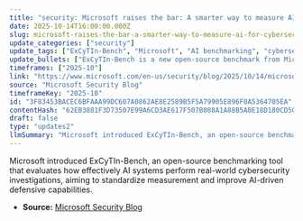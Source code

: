 ```yaml
---
title: "security: Microsoft raises the bar: A smarter way to measure AI for cybersecurity"
date: 2025-10-14T16:00:00.000Z
slug: microsoft-raises-the-bar-a-smarter-way-to-measure-ai-for-cybersecurity
update_categories: ["security"]
update_tags: ["ExCyTIn-Bench", "Microsoft", "AI benchmarking", "cybersecurity", "open-source", "threat-hunting", "security-evaluation"]
update_bullets: ["ExCyTIn-Bench is a new open-source benchmark from Microsoft for assessing AI performance on realistic cyber incident investigations.", "Designed to measure practical investigative abilities rather than only synthetic metrics or narrow tasks.", "Enables side-by-side comparison of AI systems on workloads that reflect real-world security operations and threat hunting.", "Aims to drive higher standards, transparency, and improvement in AI tools used by defenders and security teams.", "Supports the security community by providing a common evaluation framework and reproducible results."]
timeframes: ["2025-10"]
link: "https://www.microsoft.com/en-us/security/blog/2025/10/14/microsoft-raises-the-bar-a-smarter-way-to-measure-ai-for-cybersecurity/"
source: "Microsoft Security Blog"
timeframeKey: "2025-10"
id: "3F83453BACEC6BFAAA99DC607A0862AE8E2589B5F5A79905E896F0A5364705EA"
contentHash: "62EB3881F3D73507E99A6CD3AE617F507B088A1A88B5ABE18D180CD5059B7E7D"
draft: false
type: "updates2"
llmSummary: "Microsoft introduced ExCyTIn-Bench, an open-source benchmarking tool that evaluates how effectively AI systems perform real-world cybersecurity investigations, aiming to standardize measurement and improve AI-driven defensive capabilities."
---
```


Microsoft introduced ExCyTIn-Bench, an open-source benchmarking tool that evaluates how effectively AI systems perform real-world cybersecurity investigations, aiming to standardize measurement and improve AI-driven defensive capabilities.

- **Source:** [Microsoft Security Blog](https://www.microsoft.com/en-us/security/blog/2025/10/14/microsoft-raises-the-bar-a-smarter-way-to-measure-ai-for-cybersecurity/)
